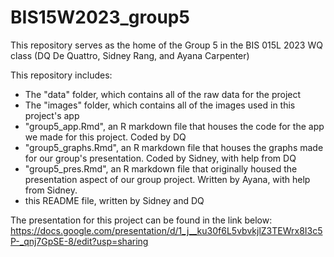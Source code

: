 # BIS15W2023_group5

This repository serves as the home of the Group 5 in the BIS 015L 2023 WQ class (DQ De Quattro, Sidney Rang, and Ayana Carpenter)

This repository includes:
- The "data" folder, which contains all of the raw data for the project
- The "images" folder, which contains all of the images used in this project's app
- "group5_app.Rmd", an R markdown file that houses the code for the app we made for this project. Coded by DQ
- "group5_graphs.Rmd", an R markdown file that houses the graphs made for our group's presentation. Coded by Sidney, with help from DQ
- "group5_pres.Rmd", an R markdown file that originally housed the presentation aspect of our group project. Written by Ayana, with help from Sidney.
- this README file, written by Sidney and DQ

The presentation for this project can be found in the link below:
https://docs.google.com/presentation/d/1_j__ku30f6L5vbvkjlZ3TEWrx8I3c5P-_qnj7GpSE-8/edit?usp=sharing
